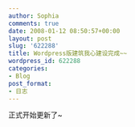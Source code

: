 ```yaml
---
author: Sophia
comments: true
date: 2008-01-12 08:50:57+00:00
layout: post
slug: '622288'
title: Wordpress版建筑我心建设完成~~
wordpress_id: 622288
categories:
- Blog
post_format:
- 日志
---
```


正式开始更新了~
